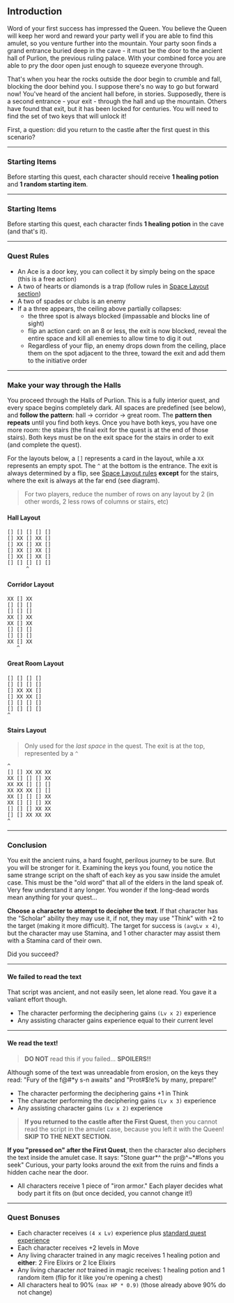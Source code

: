 
## Introduction

Word of your first success has impressed the Queen. You believe the Queen will keep her word and reward your party well if you are able to find this amulet, so you venture further into the mountain. Your party soon finds a grand entrance buried deep in the cave - it must be the door to the ancient hall of Purlion, the previous ruling palace. With your combined force you are able to pry the door open just enough to squeeze everyone through.

That's when you hear the rocks outside the door begin to crumble and fall, blocking the door behind you. I suppose there's no way to go but forward now! You've heard of the ancient hall before, in stories. Supposedly, there is a second entrance - your exit - through the hall and up the mountain. Others have found that exit, but it has been locked for centuries. You will need to find the set of two keys that will unlock it!

First, a question: did you return to the castle after the first quest in this scenario?

<!-- CHOICE ["Yes, we went back", "No, we pressed on"] -->

---

<!-- OPTION "Yes, we went back" -->

### Starting Items

Before starting this quest, each character should receive **1 healing potion** and **1 random starting item**.

---

<!-- OPTION "No, we pressed on" -->

### Starting Items

Before starting this quest, each character finds **1 healing potion** in the cave (and that's it).

---

### Quest Rules

* An Ace is a door key, you can collect it by simply being on the space (this is a free action)
* A two of hearts or diamonds is a trap (follow rules in [Space Layout section](../../rules/05_space_layout.md))
* A two of spades or clubs is an enemy
* If a a three appears, the ceiling above partially collapses:
    - the three spot is always blocked (impassable and blocks line of sight)
    - flip an action card: on an 8 or less, the exit is now blocked, reveal the entire space and kill all enemies to allow time to dig it out
    - Regardless of your flip, an enemy drops down from the ceiling, place them on the spot adjacent to the three, toward the exit and add them to the initiative order

---

### Make your way through the Halls

You proceed through the Halls of Purlion. This is a fully interior quest, and every space begins completely dark. All spaces are predefined (see below), and **follow the pattern**: hall -> corridor -> great room. The **pattern then repeats** until you find both keys. Once you have both keys, you have one more room: the stairs (the final exit for the quest is at the end of those stairs). Both keys must be on the exit space for the stairs in order to exit (and complete the quest).

For the layouts below, a `[]` represents a card in the layout, while a `XX` represents an empty spot. The `^` at the bottom is the entrance. The exit is always determined by a flip, see [Space Layout rules](../../rules/05_space_layout.md) **except** for the stairs, where the exit is always at the far end (see diagram).

> For two players, reduce the number of rows on any layout by 2 (in other words, 2 less rows of columns or stairs, etc)

#### Hall Layout

```
[] [] [] [] []
[] XX [] XX []
[] XX [] XX []
[] XX [] XX []
[] XX [] XX []
[] [] [] [] []
      ^
```

#### Corridor Layout

```
XX [] XX
[] [] []
[] [] []
XX [] XX
XX [] XX
[] [] []
[] [] []
XX [] XX
   ^
```

#### Great Room Layout

```
[] [] [] []
[] [] [] []
[] XX XX []
[] XX XX []
[] [] [] []
[] [] [] []
^
```

#### Stairs Layout

> Only used for the _last space_ in the quest. The exit is at the top, represented by a `^`

```
^
[] [] XX XX XX
XX [] [] [] XX
XX XX [] [] []
XX XX XX [] []
XX [] [] [] XX
XX [] [] [] XX
[] [] [] XX XX
[] [] XX XX XX
^
```

<!-- CONFIRM-NEXT "Only proceed if you are done with this quest, there are spoilers ahead!" -->

---

### Conclusion

You exit the ancient ruins, a hard fought, perilous journey to be sure. But you will be stronger for it. Examining the keys you found, you notice the same strange script on the shaft of each key as you saw inside the amulet case. This must be the "old word" that all of the elders in the land speak of. Very few understand it any longer. You wonder if the long-dead words mean anything for your quest...

**Choose a character to attempt to decipher the text**. If that character has the "Scholar" ability they may use it, if not, they may use "Think" with +2 to the target (making it more difficult). The target for success is `(avgLv x 4)`, but the character may use Stamina, and 1 other character may assist them with a Stamina card of their own.

Did you succeed?

<!-- CHOICE ["Yes, we read the text", "No, we failed"] -->

---

<!-- OPTION "No, we failed" -->

#### We failed to read the text

That script was ancient, and not easily seen, let alone read. You gave it a valiant effort though.

* The character performing the deciphering gains `(Lv x 2)` experience
* Any assisting character gains experience equal to their current level

---

<!-- OPTION "Yes, we read the text" -->

#### We read the text!

> **DO NOT** read this if you failed... **SPOILERS!!**

Although some of the text was unreadable from erosion, on the keys they read: "Fury of the f@#*y s-n awaits" and "Prot#$!e% by many, prepare!"

* The character performing the deciphering gains +1 in Think
* The character performing the deciphering gains `(Lv x 3)` experience
* Any assisting character gains `(Lv x 2)` experience

> **If you returned to the castle after the First Quest**, then you cannot read the script in the amulet case, because you left it with the Queen! **SKIP TO THE NEXT SECTION.**

**If you "pressed on" after the First Quest**, then the character also deciphers the text inside the amulet case. It says: "Stone guar*^ the pr@^~*#!ons you seek" Curious, your party looks around the exit from the ruins and finds a hidden cache near the door.

* All characters receive 1 piece of "iron armor." Each player decides what body part it fits on (but once decided, you cannot change it!)

---

### Quest Bonuses

* Each character receives `(4 x Lv)` experience plus [standard quest experience](../../rules/10_experience_and_leveling.md)
* Each character receives +2 levels in Move
* Any living character trained in any magic receives 1 healing potion and **either**: 2 Fire Elixirs or 2 Ice Elixirs
* Any living character _not_ trained in magic receives: 1 healing potion and 1 random item (flip for it like you're opening a chest)
* All characters heal to 90% `(max HP * 0.9)` (those already above 90% do not change)

